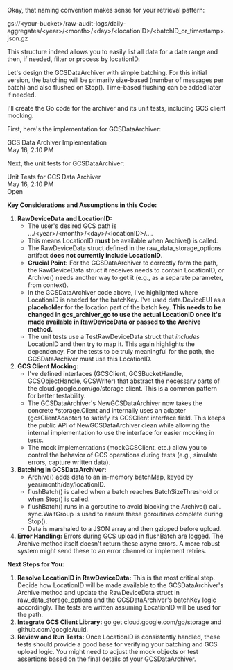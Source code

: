 Okay, that naming convention makes sense for your retrieval pattern:

gs://\<your-bucket\>/raw-audit-logs/daily-aggregates/\<year\>/\<month\>/\<day\>/\<locationID\>/\<batchID\_or\_timestamp\>.json.gz

This structure indeed allows you to easily list all data for a date range and then, if needed, filter or process by locationID.

Let's design the GCSDataArchiver with simple batching. For this initial version, the batching will be primarily size-based (number of messages per batch) and also flushed on Stop(). Time-based flushing can be added later if needed.

I'll create the Go code for the archiver and its unit tests, including GCS client mocking.

First, here's the implementation for GCSDataArchiver:

GCS Data Archiver Implementation  
May 16, 2:10 PM

Next, the unit tests for GCSDataArchiver:

Unit Tests for GCS Data Archiver  
May 16, 2:10 PM  
Open

**Key Considerations and Assumptions in this Code:**

1. **RawDeviceData and LocationID:**
    * The user's desired GCS path is .../\<year\>/\<month\>/\<day\>/\<locationID\>/....
    * This means LocationID **must** be available when Archive() is called.
    * The RawDeviceData struct defined in the raw\_data\_storage\_options artifact **does not currently include LocationID**.
    * **Crucial Point:** For the GCSDataArchiver to correctly form the path, the RawDeviceData struct it receives needs to contain LocationID, or Archive() needs another way to get it (e.g., as a separate parameter, from context).
    * In the GCSDataArchiver code above, I've highlighted where LocationID is needed for the batchKey. I've used data.DeviceEUI as a **placeholder** for the location part of the batch key. **This needs to be changed in gcs\_archiver\_go to use the actual LocationID once it's made available in RawDeviceData or passed to the Archive method.**
    * The unit tests use a TestRawDeviceData struct that *includes* LocationID and then try to map it. This again highlights the dependency. For the tests to be truly meaningful for the path, the GCSDataArchiver must use this LocationID.
2. **GCS Client Mocking:**
    * I've defined interfaces (GCSClient, GCSBucketHandle, GCSObjectHandle, GCSWriter) that abstract the necessary parts of the cloud.google.com/go/storage client. This is a common pattern for better testability.
    * The GCSDataArchiver's NewGCSDataArchiver now takes the concrete \*storage.Client and internally uses an adapter (gcsClientAdapter) to satisfy its GCSClient interface field. This keeps the public API of NewGCSDataArchiver clean while allowing the internal implementation to use the interface for easier mocking in tests.
    * The mock implementations (mockGCSClient, etc.) allow you to control the behavior of GCS operations during tests (e.g., simulate errors, capture written data).
3. **Batching in GCSDataArchiver:**
    * Archive() adds data to an in-memory batchMap, keyed by year/month/day/locationID.
    * flushBatch() is called when a batch reaches BatchSizeThreshold or when Stop() is called.
    * flushBatch() runs in a goroutine to avoid blocking the Archive() call. sync.WaitGroup is used to ensure these goroutines complete during Stop().
    * Data is marshaled to a JSON array and then gzipped before upload.
4. **Error Handling:** Errors during GCS upload in flushBatch are logged. The Archive method itself doesn't return these async errors. A more robust system might send these to an error channel or implement retries.

**Next Steps for You:**

1. **Resolve LocationID in RawDeviceData:** This is the most critical step. Decide how LocationID will be made available to the GCSDataArchiver's Archive method and update the RawDeviceData struct in raw\_data\_storage\_options and the GCSDataArchiver's batchKey logic accordingly. The tests are written assuming LocationID will be used for the path.
2. **Integrate GCS Client Library:** go get cloud.google.com/go/storage and github.com/google/uuid.
3. **Review and Run Tests:** Once LocationID is consistently handled, these tests should provide a good base for verifying your batching and GCS upload logic. You might need to adjust the mock objects or test assertions based on the final details of your GCSDataArchiver.